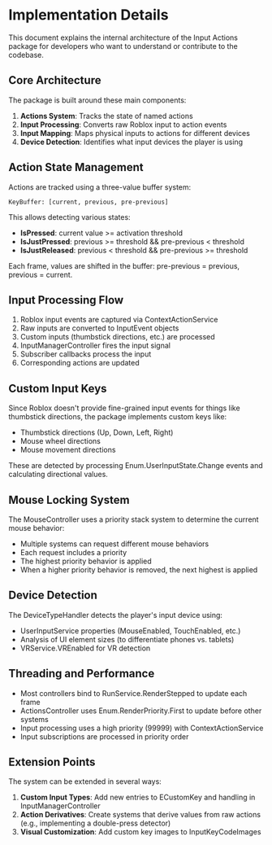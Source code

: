 # Implementation Details

This document explains the internal architecture of the Input Actions package for developers who want to understand or contribute to the codebase.

## Core Architecture

The package is built around these main components:

1. **Actions System**: Tracks the state of named actions
2. **Input Processing**: Converts raw Roblox input to action events
3. **Input Mapping**: Maps physical inputs to actions for different devices
4. **Device Detection**: Identifies what input devices the player is using

## Action State Management

Actions are tracked using a three-value buffer system:

```
KeyBuffer: [current, previous, pre-previous]
```

This allows detecting various states:

- **IsPressed**: current value >= activation threshold
- **IsJustPressed**: previous >= threshold && pre-previous < threshold
- **IsJustReleased**: previous < threshold && pre-previous >= threshold

Each frame, values are shifted in the buffer: pre-previous = previous, previous = current.

## Input Processing Flow

1. Roblox input events are captured via ContextActionService
2. Raw inputs are converted to InputEvent objects
3. Custom inputs (thumbstick directions, etc.) are processed
4. InputManagerController fires the input signal
5. Subscriber callbacks process the input
6. Corresponding actions are updated

## Custom Input Keys

Since Roblox doesn't provide fine-grained input events for things like thumbstick directions, the package implements custom keys like:

- Thumbstick directions (Up, Down, Left, Right)
- Mouse wheel directions
- Mouse movement directions

These are detected by processing Enum.UserInputState.Change events and calculating directional values.

## Mouse Locking System

The MouseController uses a priority stack system to determine the current mouse behavior:

- Multiple systems can request different mouse behaviors
- Each request includes a priority
- The highest priority behavior is applied
- When a higher priority behavior is removed, the next highest is applied

## Device Detection

The DeviceTypeHandler detects the player's input device using:

- UserInputService properties (MouseEnabled, TouchEnabled, etc.)
- Analysis of UI element sizes (to differentiate phones vs. tablets)
- VRService.VREnabled for VR detection

## Threading and Performance

- Most controllers bind to RunService.RenderStepped to update each frame
- ActionsController uses Enum.RenderPriority.First to update before other systems
- Input processing uses a high priority (99999) with ContextActionService
- Input subscriptions are processed in priority order

## Extension Points

The system can be extended in several ways:

1. **Custom Input Types**: Add new entries to ECustomKey and handling in InputManagerController
2. **Action Derivatives**: Create systems that derive values from raw actions (e.g., implementing a double-press detector)
3. **Visual Customization**: Add custom key images to InputKeyCodeImages
